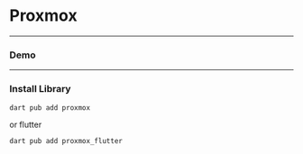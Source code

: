# Proxmox


---

### Demo

---

### Install Library

```bash
dart pub add proxmox
```

or flutter

```bash
dart pub add proxmox_flutter
```
